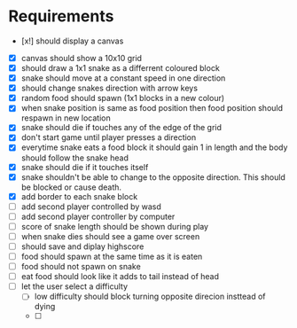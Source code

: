 # Requirements
- [x!] should display a canvas 
- [x] canvas should show a 10x10 grid 
- [x] should draw a 1x1 snake as a differrent coloured block 
- [x] snake should move at a constant speed in one direction
- [x] should change snakes direction with arrow keys 
- [x] random food should spawn (1x1 blocks in a new colour)
- [x] when snake position is same as food position then food position should respawn in new location
- [x] snake should die if touches any of the edge of the grid 
- [x] don't start game until player presses a direction
- [x] everytime snake eats a food block it should gain 1 in length and the body should follow the snake head
- [x] snake should die if it touches itself 
- [x] snake shouldn't be able to change to the opposite direction. This should be blocked or cause death. 
- [x] add border to each snake block
- [ ] add second player controlled by wasd 
- [ ] add second player controller by computer
- [ ] score of snake length should be shown during play
- [ ] when snake dies should see a game over screen 
- [ ] should save and diplay highscore
- [ ] food should spawn at the same time as it is eaten
- [ ] food should not spawn on snake
- [ ] eat food should look like it adds to tail instead of head
- [ ] let the user select a difficulty
    - [ ] low difficulty should block turning opposite direcion insttead of dying 
    - [ ] 
